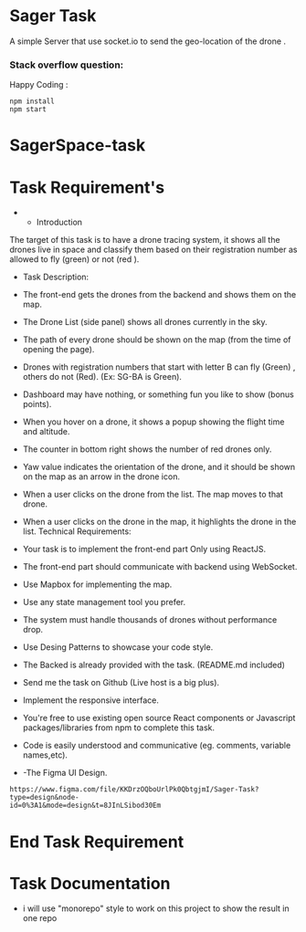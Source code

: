 # Sager Task 

A simple Server that use socket.io to send the geo-location of the drone . 

### Stack overflow question:


Happy Coding : 
```
npm install
npm start
```


# SagerSpace-task

# Task Requirement's

- - Introduction

The target of this task is to have a drone tracing system, it shows all the drones live in space and classify them based on their registration number as allowed to fly (green) or not (red ).

- Task Description:

- The front-end gets the drones from the backend and shows them on the map.

- The Drone List (side panel) shows all drones currently in the sky.

- The path of every drone should be shown on the map (from the time of opening the page).

- Drones with registration numbers that start with letter B can fly (Green) , others do not (Red). (Ex: SG-BA is Green).

- Dashboard may have nothing, or something fun you like to show (bonus points).

- When you hover on a drone, it shows a popup showing the flight time and altitude.

- The counter in bottom right shows the number of red drones only.

- Yaw value indicates the orientation of the drone, and it should be shown on the map as an arrow in the drone icon.

- When a user clicks on the drone from the list. The map moves to that drone.

- When a user clicks on the drone in the map, it highlights the drone in the list. Technical Requirements:

- Your task is to implement the front-end part Only using ReactJS.

- The front-end part should communicate with backend using WebSocket.

- Use Mapbox for implementing the map.

- Use any state management tool you prefer.

- The system must handle thousands of drones without performance drop.

- Use Desing Patterns to showcase your code style.

- The Backed is already provided with the task. (README.md included)

- Send me the task on Github (Live host is a big plus).

- Implement the responsive interface.

- You're free to use existing open source React components or Javascript packages/libraries from npm to complete this task.

- Code is easily understood and communicative (eg. comments, variable names,etc).


- -The Figma UI Design.

```  
https://www.figma.com/file/KKDrzOQboUrlPk0QbtgjmI/Sager-Task?type=design&node-
id=0%3A1&mode=design&t=8JInLSibod30Em
```
# End Task Requirement


# Task Documentation 

- i will use "monorepo" style to work on this project to show the result in one repo
 
